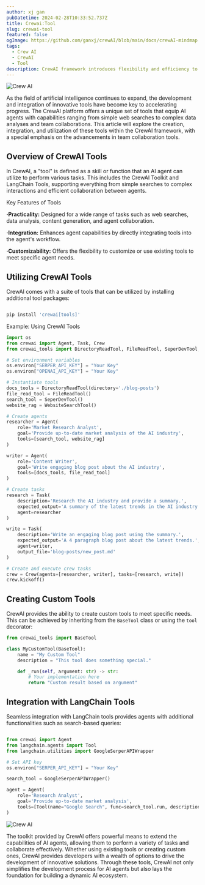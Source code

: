 ```yaml
---
author: xj gan
pubDatetime: 2024-02-28T10:33:52.737Z
title: Crewai:Tool
slug: crewai-tool
featured: false
ogImage: https://github.com/ganxj/crewAI/blob/main/docs/crewAI-mindmap.png
tags:
  - Crew AI
  - CrewAI
  - Tool
description: CrewAI framework introduces flexibility and efficiency to AI workflows through customized tasks, tool integration, and agent collaboration, ushering in a new era of intelligent agent cooperation.
---
```


![Crew AI](@assets/images/crewai-tool1.jpg)

As the field of artificial intelligence continues to expand, the development and integration of innovative tools have become key to accelerating progress. The CrewAI platform offers a unique set of tools that equip AI agents with capabilities ranging from simple web searches to complex data analyses and team collaborations. This article will explore the creation, integration, and utilization of these tools within the CrewAI framework, with a special emphasis on the advancements in team collaboration tools.

## Overview of CrewAI Tools

In CrewAI, a "tool" is defined as a skill or function that an AI agent can utilize to perform various tasks. This includes the CrewAI Toolkit and LangChain Tools, supporting everything from simple searches to complex interactions and efficient collaboration between agents.

Key Features of Tools

**·Practicality:** Designed for a wide range of tasks such as web searches, data analysis, content generation, and agent collaboration.

**·Integration:** Enhances agent capabilities by directly integrating tools into the agent's workflow.

**·Customizability:** Offers the flexibility to customize or use existing tools to meet specific agent needs.

## Utilizing CrewAI Tools

CrewAI comes with a suite of tools that can be utilized by installing additional tool packages:

```python

pip install 'crewai[tools]'

```

Example: Using CrewAI Tools

```python
import os
from crewai import Agent, Task, Crew
from crewai_tools import DirectoryReadTool, FileReadTool, SeperDevTool, WebsiteSearchTool

# Set environment variables
os.environ["SERPER_API_KEY"] = "Your Key"
os.environ["OPENAI_API_KEY"] = "Your Key"

# Instantiate tools
docs_tools = DirectoryReadTool(directory='./blog-posts')
file_read_tool = FileReadTool()
search_tool = SeperDevTool()
website_rag = WebsiteSearchTool()

# Create agents
researcher = Agent(
    role='Market Research Analyst',
    goal='Provide up-to-date market analysis of the AI industry',
    tools=[search_tool, website_rag]
)

writer = Agent(
    role='Content Writer',
    goal='Write engaging blog post about the AI industry',
    tools=[docs_tools, file_read_tool]
)

# Create tasks
research = Task(
    description='Research the AI industry and provide a summary.',
    expected_output='A summary of the latest trends in the AI industry.',
    agent=researcher
)

write = Task(
    description='Write an engaging blog post using the summary.',
    expected_output='A 4 paragraph blog post about the latest trends.',
    agent=writer,
    output_file='blog-posts/new_post.md'
)

# Create and execute crew tasks
crew = Crew(agents=[researcher, writer], tasks=[research, write])
crew.kickoff()

```

## Creating Custom Tools

CrewAI provides the ability to create custom tools to meet specific needs. This can be achieved by inheriting from the `BaseTool` class or using the `tool` decorator:

```python
from crewai_tools import BaseTool

class MyCustomTool(BaseTool):
    name = "My Custom Tool"
    description = "This tool does something special."

    def _run(self, argument: str) -> str:
        # Your implementation here
        return "Custom result based on argument"
```

## Integration with LangChain Tools

Seamless integration with LangChain tools provides agents with additional functionalities such as search-based queries:

```python

from crewai import Agent
from langchain.agents import Tool
from langchain.utilities import GoogleSerperAPIWrapper

# Set API key
os.environ["SERPER_API_KEY"] = "Your Key"

search_tool = GoogleSerperAPIWrapper()

agent = Agent(
    role='Research Analyst',
    goal='Provide up-to-date market analysis',
    tools=[Tool(name="Google Search", func=search_tool.run, description="Search-based queries")]
)

```

![Crew AI](@assets/images/crewai-tool2.jpg)

The toolkit provided by CrewAI offers powerful means to extend the capabilities of AI agents, allowing them to perform a variety of tasks and collaborate effectively. Whether using existing tools or creating custom ones, CrewAI provides developers with a wealth of options to drive the development of innovative solutions. Through these tools, CrewAI not only simplifies the development process for AI agents but also lays the foundation for building a dynamic AI ecosystem.
